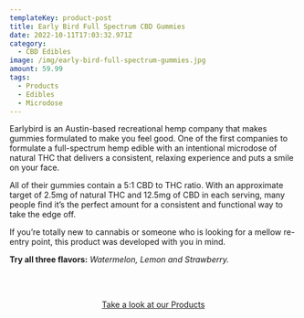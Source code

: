 ```yaml
---
templateKey: product-post
title: Early Bird Full Spectrum CBD Gummies
date: 2022-10-11T17:03:32.971Z
category:
  - CBD Edibles
image: /img/early-bird-full-spectrum-gummies.jpg
amount: 59.99
tags:
  - Products
  - Edibles
  - Microdose
---
```

Earlybird is an Austin-based recreational hemp company that makes gummies formulated to make you feel good. One of the first companies to formulate a full-spectrum hemp edible with an intentional microdose of natural THC that delivers a consistent, relaxing experience and puts a smile on your face.

All of their gummies contain a 5:1 CBD to THC ratio. With an approximate target of 2.5mg of natural THC and 12.5mg of CBD in each serving, many people find it’s the perfect amount for a consistent and functional way to take the edge off.

If you’re totally new to cannabis or someone who is looking for a mellow re-entry point, this product was developed with you in mind.

**Try all three flavors:** *Watermelon, Lemon and Strawberry.*



<br><br>

<Center><a class="link-view-more-products" target="_blank" href="https://capitalamericanshaman.com/products">Take a look at our Products</a></Center>